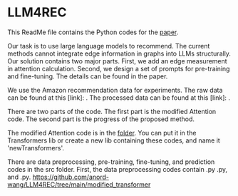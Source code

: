 # LLM4REC

This ReadMe file contains the Python codes for the [paper](https://arxiv.org/abs/2402.09617).

Our task is to use large language models to recommend.
The current methods cannot integrate edge information in graphs into LLMs structurally. Our solution contains two major parts. First, we add an edge measurement in attention calculation. Second, we design a set of prompts for pre-training and fine-tuning. The details can be found in the paper.

We use the Amazon recommendation data for experiments. The raw data can be found at this [link]: . The processed data can be found at this [link]: .

There are two parts of the code. The first part is the modified Attention code. The second part is the progress of the proposed method.

The modified Attention code is in the [folder](modified_transformer/). You can put it in the Transformers lib or create a new lib containing these codes, and name it 'newTransformers'.

There are data preprocessing, pre-training, fine-tuning, and prediction codes in the src folder. 
First, the data preprocessing codes contain .py .py, and .py. 
https://github.com/anord-wang/LLM4REC/tree/main/modified_transformer
